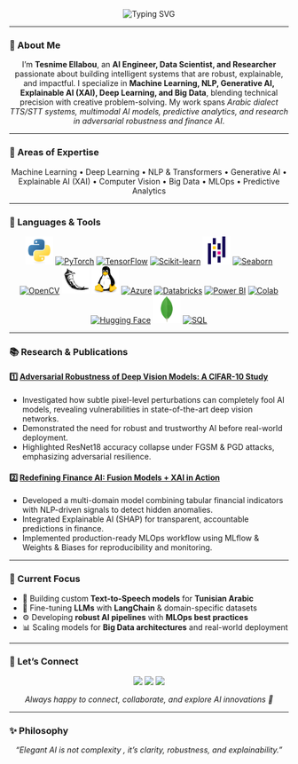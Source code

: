<div align="center">
  <img src="https://readme-typing-svg.herokuapp.com?font=Poppins&weight=600&size=40&duration=3000&pause=1000&color=0EF7FF&center=true&vCenter=true&width=800&lines=👋+Hi,+I'm+Tesnime+Ellabou;AI+Engineer+%7C+Data+Scientist+%7C+Researcher;Transforming+Data+Into+Intelligence" alt="Typing SVG" />
</div>

---

### 🌌 About Me
<p align="center">
I’m <strong>Tesnime Ellabou</strong>, an <strong>AI Engineer, Data Scientist, and Researcher</strong> passionate about building intelligent systems that are robust, explainable, and impactful.  
I specialize in <strong>Machine Learning, NLP, Generative AI, Explainable AI (XAI), Deep Learning, and Big Data</strong>, blending technical precision with creative problem-solving.  
My work spans <em>Arabic dialect TTS/STT systems, multimodal AI models, predictive analytics, and research in adversarial robustness and finance AI</em>.
</p>

---

### 🧠 Areas of Expertise
<p align="center">
Machine Learning • Deep Learning • NLP & Transformers • Generative AI • Explainable AI (XAI) • Computer Vision • Big Data • MLOps • Predictive Analytics
</p>

---

### 🧰 Languages & Tools
<div align="center">
  <a href="https://www.python.org" target="_blank" rel="noreferrer"><img src="https://raw.githubusercontent.com/devicons/devicon/master/icons/python/python-original.svg" alt="Python" width="50" height="50"/></a>
  <a href="https://pytorch.org/" target="_blank" rel="noreferrer"><img src="https://www.vectorlogo.zone/logos/pytorch/pytorch-icon.svg" alt="PyTorch" width="50" height="50"/></a>
  <a href="https://www.tensorflow.org" target="_blank" rel="noreferrer"><img src="https://www.vectorlogo.zone/logos/tensorflow/tensorflow-icon.svg" alt="TensorFlow" width="50" height="50"/></a>
  <a href="https://scikit-learn.org/" target="_blank" rel="noreferrer"><img src="https://upload.wikimedia.org/wikipedia/commons/0/05/Scikit_learn_logo_small.svg" alt="Scikit-learn" width="50" height="50"/></a>
  <a href="https://pandas.pydata.org/" target="_blank" rel="noreferrer"><img src="https://raw.githubusercontent.com/devicons/devicon/master/icons/pandas/pandas-original.svg" alt="Pandas" width="50" height="50"/></a>
  <a href="https://seaborn.pydata.org/" target="_blank" rel="noreferrer"><img src="https://seaborn.pydata.org/_images/logo-mark-lightbg.svg" alt="Seaborn" width="50" height="50"/></a>
  <a href="https://opencv.org/" target="_blank" rel="noreferrer"><img src="https://www.vectorlogo.zone/logos/opencv/opencv-icon.svg" alt="OpenCV" width="50" height="50"/></a>
  <a href="https://flask.palletsprojects.com/" target="_blank" rel="noreferrer"><img src="https://raw.githubusercontent.com/devicons/devicon/master/icons/flask/flask-original.svg" alt="Flask" width="50" height="50"/></a>
  <a href="https://www.linux.org/" target="_blank" rel="noreferrer"><img src="https://raw.githubusercontent.com/devicons/devicon/master/icons/linux/linux-original.svg" alt="Linux" width="50" height="50"/></a>
  <a href="https://azure.microsoft.com/en-us/" target="_blank" rel="noreferrer"><img src="https://img.icons8.com/color/48/000000/azure-1.png" alt="Azure" width="50" height="50"/></a>
  <a href="https://databricks.com/" target="_blank" rel="noreferrer"><img src="https://upload.wikimedia.org/wikipedia/commons/6/63/Databricks_Logo.png?20230109143554" alt="Databricks" width="200" height="200"/></a>
  <a href="https://powerbi.microsoft.com/" target="_blank" rel="noreferrer"><img src="https://img.icons8.com/color/48/000000/power-bi.png" alt="Power BI" width="50" height="50"/></a>
  <a href="https://colab.research.google.com/" target="_blank" rel="noreferrer"><img src="https://img.icons8.com/color/48/000000/google-colab.png" alt="Colab" width="50" height="50"/></a>
  <a href="https://huggingface.co/" target="_blank" rel="noreferrer"><img src="https://upload.wikimedia.org/wikipedia/fr/4/45/Hugging_Face_logo.svg" alt="Hugging Face" width="250" height="250"/></a>
  <a href="https://www.mongodb.com/" target="_blank" rel="noreferrer"><img src="https://raw.githubusercontent.com/devicons/devicon/master/icons/mongodb/mongodb-original.svg" alt="MongoDB" width="50" height="50"/></a>
  <a href="https://www.w3schools.com/sql/" target="_blank" rel="noreferrer"><img src="https://img.icons8.com/color/48/000000/sql.png" alt="SQL" width="50" height="50"/></a>
</div>


---

### 📚 Research & Publications

#### 1️⃣ [Adversarial Robustness of Deep Vision Models: A CIFAR-10 Study](https://www.linkedin.com/feed/update/urn:li:activity:7378375492753690624/)
- Investigated how subtle pixel-level perturbations can completely fool AI models, revealing vulnerabilities in state-of-the-art deep vision networks.  
- Demonstrated the need for robust and trustworthy AI before real-world deployment.  
- Highlighted ResNet18 accuracy collapse under FGSM & PGD attacks, emphasizing adversarial resilience.

#### 2️⃣ [Redefining Finance AI: Fusion Models + XAI in Action](https://www.linkedin.com/feed/update/urn:li:activity:7380187444186529793/)
- Developed a multi-domain model combining tabular financial indicators with NLP-driven signals to detect hidden anomalies.  
- Integrated Explainable AI (SHAP) for transparent, accountable predictions in finance.  
- Implemented production-ready MLOps workflow using MLflow & Weights & Biases for reproducibility and monitoring.  

---

### 🚀 Current Focus
- 🧩 Building custom **Text-to-Speech models** for **Tunisian Arabic**  
- 🧠 Fine-tuning **LLMs** with **LangChain** & domain-specific datasets  
- ⚙️ Developing **robust AI pipelines** with **MLOps best practices**  
- 📊 Scaling models for **Big Data architectures** and real-world deployment  

---

### 🤝 Let’s Connect
<div align="center">
  <a href="mailto:ellabou.tesnime@ieee.org"><img src="https://img.shields.io/badge/Email-D14836?style=for-the-badge&logo=gmail&logoColor=white"/></a>
  <a href="https://www.linkedin.com/in/tesnime-ellabou-3170981b8/" target="_blank"><img src="https://img.shields.io/badge/LinkedIn-0077B5?style=for-the-badge&logo=linkedin&logoColor=white"/></a>
  <a href="https://www.kaggle.com/laboutess" target="_blank"><img src="https://img.shields.io/badge/Kaggle-20BEFF?style=for-the-badge&logo=kaggle&logoColor=white"/></a>
</div>

<p align="center"><em>Always happy to connect, collaborate, and explore AI innovations 🤝</em></p>

---

### ✨ Philosophy
<div align="center">
<em>“Elegant AI is not complexity , it’s clarity, robustness, and explainability.”</em>
</div>

